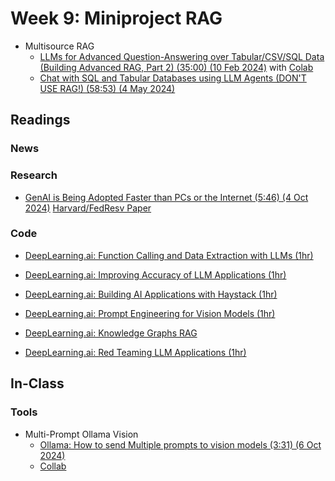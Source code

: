 # Week 9: Miniproject RAG

* Multisource RAG
  * [LLMs for Advanced Question-Answering over Tabular/CSV/SQL Data (Building Advanced RAG, Part 2) (35:00) (10 Feb 2024)](https://www.youtube.com/watch?v=L1o1VPVfbb0&t=733s) with [Colab](https://colab.research.google.com/drive/1fRkgSn2PSlXSMgLk32beldVnLMLtI1Pc?usp=sharing)
  * [Chat with SQL and Tabular Databases using LLM Agents (DON'T USE RAG!) (58:53) (4 May 2024)](https://www.youtube.com/watch?v=ZtltjSjFPDg)

## Readings

### News


### Research

* [GenAI is Being Adopted Faster than PCs or the Internet (5:46) (4 Oct 2024)](https://www.youtube.com/watch?v=elzMCT9K8BQ) [Harvard/FedResv Paper](https://research.stlouisfed.org/wp/more/2024-027#:~:text=Generative%20Artificial%20Intelligence%20(AI)%20is%20a%20potentially%20important%20new%20technology,)

### Code

* [DeepLearning.ai: Function Calling and Data Extraction with LLMs (1hr)](https://www.deeplearning.ai/short-courses/function-calling-and-data-extraction-with-llms/)
* [DeepLearning.ai: Improving Accuracy of LLM Applications (1hr)](https://www.deeplearning.ai/short-courses/improving-accuracy-of-llm-applications/)
* [DeepLearning.ai: Building AI Applications with Haystack (1hr)](https://www.deeplearning.ai/short-courses/building-ai-applications-with-haystack/)

* [DeepLearning.ai: Prompt Engineering for Vision Models (1hr)](https://www.deeplearning.ai/short-courses/prompt-engineering-for-vision-models/)

* [DeepLearning.ai: Knowledge Graphs RAG](https://www.deeplearning.ai/short-courses/knowledge-graphs-rag/)

* [DeepLearning.ai: Red Teaming LLM Applications (1hr)](https://www.deeplearning.ai/short-courses/red-teaming-llm-applications/)


## In-Class

### Tools

* Multi-Prompt Ollama Vision
  * [Ollama: How to send Multiple prompts to vision models (3:31) (6 Oct 2024)](https://www.youtube.com/watch?v=aakHDLPGUvA)
  * [Collab](https://github.com/mneedham/LearnDataWithMark/blob/main/ollama-images-multiprompt/multi-prompt.ipynb)